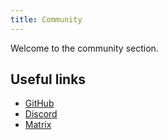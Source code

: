 ```yaml
---
title: Community
---
```


Welcome to the community section.

## Useful links

* [GitHub](https://github.com/LinwoodDev/Luna)
* [Discord](https://go.linwood.dev/discord)
* [Matrix](https://go.linwood.dev/matrix)
